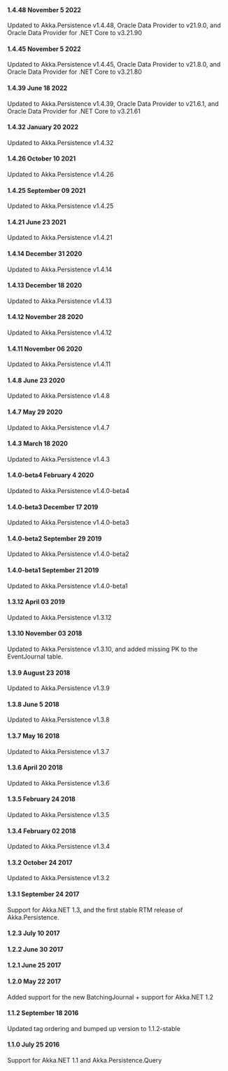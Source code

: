 #### 1.4.48 November 5 2022

Updated to Akka.Persistence v1.4.48, Oracle Data Provider to v21.9.0, and Oracle Data Provider for .NET Core to v3.21.90

#### 1.4.45 November 5 2022

Updated to Akka.Persistence v1.4.45, Oracle Data Provider to v21.8.0, and Oracle Data Provider for .NET Core to v3.21.80

#### 1.4.39 June 18 2022

Updated to Akka.Persistence v1.4.39, Oracle Data Provider to v21.6.1, and Oracle Data Provider for .NET Core to v3.21.61

#### 1.4.32 January 20 2022

Updated to Akka.Persistence v1.4.32

#### 1.4.26 October 10 2021

Updated to Akka.Persistence v1.4.26

#### 1.4.25 September 09 2021

Updated to Akka.Persistence v1.4.25

#### 1.4.21 June 23 2021

Updated to Akka.Persistence v1.4.21

#### 1.4.14 December 31 2020

Updated to Akka.Persistence v1.4.14

#### 1.4.13 December 18 2020

Updated to Akka.Persistence v1.4.13

#### 1.4.12 November 28 2020

Updated to Akka.Persistence v1.4.12

#### 1.4.11 November 06 2020

Updated to Akka.Persistence v1.4.11

#### 1.4.8 June 23 2020

Updated to Akka.Persistence v1.4.8

#### 1.4.7 May 29 2020

Updated to Akka.Persistence v1.4.7

#### 1.4.3 March 18 2020

Updated to Akka.Persistence v1.4.3

#### 1.4.0-beta4 February 4 2020

Updated to Akka.Persistence v1.4.0-beta4

#### 1.4.0-beta3 December 17 2019

Updated to Akka.Persistence v1.4.0-beta3

#### 1.4.0-beta2 September 29 2019

Updated to Akka.Persistence v1.4.0-beta2

#### 1.4.0-beta1 September 21 2019

Updated to Akka.Persistence v1.4.0-beta1

#### 1.3.12 April 03 2019

Updated to Akka.Persistence v1.3.12

#### 1.3.10 November 03 2018

Updated to Akka.Persistence v1.3.10, and added missing PK to the EventJournal table.

#### 1.3.9 August 23 2018

Updated to Akka.Persistence v1.3.9

#### 1.3.8 June 5 2018

Updated to Akka.Persistence v1.3.8

#### 1.3.7 May 16 2018

Updated to Akka.Persistence v1.3.7

#### 1.3.6 April 20 2018

Updated to Akka.Persistence v1.3.6

#### 1.3.5 February 24 2018

Updated to Akka.Persistence v1.3.5

#### 1.3.4 February 02 2018

Updated to Akka.Persistence v1.3.4

#### 1.3.2 October 24 2017

Updated to Akka.Persistence v1.3.2

#### 1.3.1 September 24 2017
Support for Akka.NET 1.3, and the first stable RTM release of Akka.Persistence.

#### 1.2.3 July 10 2017

#### 1.2.2 June 30 2017

#### 1.2.1 June 25 2017

#### 1.2.0 May 22 2017
Added support for the new BatchingJournal + support for Akka.NET 1.2

#### 1.1.2 September 18 2016
Updated tag ordering and bumped up version to 1.1.2-stable

#### 1.1.0 July 25 2016
Support for Akka.NET 1.1 and Akka.Persistence.Query



 
